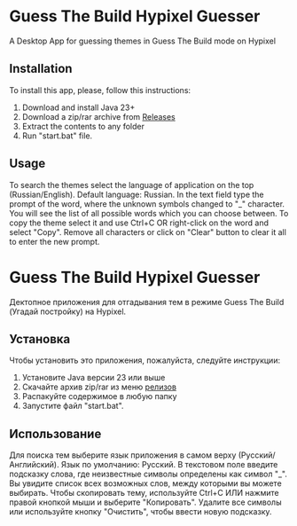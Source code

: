 # Guess The Build Hypixel Guesser
A Desktop App for guessing themes in Guess The Build mode on Hypixel
## Installation
To install this app, please, follow this instructions:
1. Download and install Java 23+
2. Download a zip/rar archive from [Releases](https://github.com/doggoleader/GTB/releases/)
3. Extract the contents to any folder
4. Run "start.bat" file.

## Usage
To search the themes select the language of application on the top (Russian/English). Default language: Russian. 
In the text field type the prompt of the word, where the unknown symbols changed to "_" character.
You will see the list of all possible words which you can choose between. To copy the theme select it and use Ctrl+C OR right-click on the word and select "Copy".
Remove all characters or click on "Clear" button to clear it all to enter the new prompt.



# Guess The Build Hypixel Guesser
Дектопное приложения для отгадывания тем в режиме Guess The Build (Угадай постройку) на Hypixel.
## Установка
Чтобы установить это приложения, пожалуйста, следуйте инструкции:
1. Установите Java версии 23 или выше
2. Скачайте архив zip/rar из меню [релизов](https://github.com/doggoleader/GTB/releases/)
3. Распакуйте содержимое в любую папку
4. Запустите файл "start.bat".

## Использование
Для поиска тем выберите язык приложения в самом верху (Русский/Английский). Язык по умолчанию: Русский.
В текстовом поле введите подсказку слова, где неизвестные символы определены как символ "_".
Вы увидите список всех возможных слов, между которыми вы можете выбирать. Чтобы скопировать тему, используйте Ctrl+C ИЛИ нажмите правой кнопкой мыши и выберите "Копировать".
Удалите все символы или используйте кнопку "Очистить", чтобы ввести новую подсказку.

